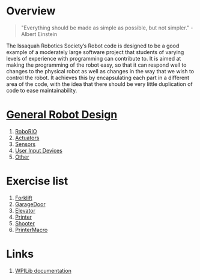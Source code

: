 # Overview
> "Everything should be made as simple as possible, but not simpler." - Albert Einstein

The Issaquah Robotics Society’s Robot code is designed to be a good example of a moderately large software project that students of varying levels of experience with programming can contribute to.  It is aimed at making the programming of the robot easy, so that it can respond well to changes to the physical robot as well as changes in the way that we wish to control the robot.  It achieves this by encapsulating each part in a different area of the code, with the idea that there should be very little duplication of code to ease maintainability.

# [General Robot Design](GeneralRobotDesign/README.md)
1. [RoboRIO](GeneralRobotDesign/RoboRIO.md)
2. [Actuators](GeneralRobotDesign/Actuators.md)
3. [Sensors](GeneralRobotDesign/Sensors.md)
5. [User Input Devices](GeneralRobotDesign/UserInputDevices.md)
4. [Other](GeneralRobotDesign/OtherTopics.md)

# Exercise list
1. [Forklift](FauxbotExercises/ForkliftExercise.md)
2. [GarageDoor](FauxbotExercises/GarageDoorExercise.md)
3. [Elevator](FauxbotExercises/ElevatorExercise.md)
4. [Printer](FauxbotExercises/PrinterExercise.md)
5. [Shooter](FauxbotExercises/ShooterExercise.md)
6. [PrinterMacro](FauxbotExercises/PrinterMacroExercise.md)

# Links
1. [WPILib documentation](https://docs.wpilib.org)

